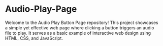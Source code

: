 # Audio-Play-Page
Welcome to the Audio Play Button Page repository! This project showcases a simple yet effective web page where clicking a button triggers an audio file to play. It serves as a basic example of interactive web design using HTML, CSS, and JavaScript.

